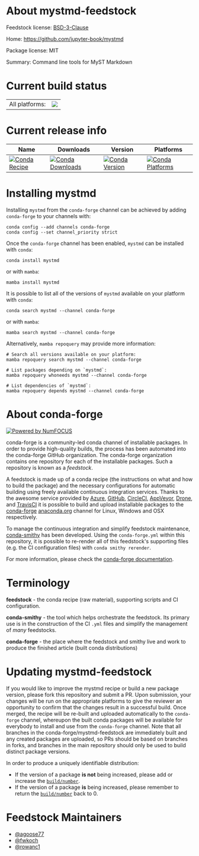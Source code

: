 About mystmd-feedstock
======================

Feedstock license: [BSD-3-Clause](https://github.com/conda-forge/mystmd-feedstock/blob/main/LICENSE.txt)

Home: https://github.com/jupyter-book/mystmd

Package license: MIT

Summary: Command line tools for MyST Markdown

Current build status
====================


<table><tr><td>All platforms:</td>
    <td>
      <a href="https://dev.azure.com/conda-forge/feedstock-builds/_build/latest?definitionId=19952&branchName=main">
        <img src="https://dev.azure.com/conda-forge/feedstock-builds/_apis/build/status/mystmd-feedstock?branchName=main">
      </a>
    </td>
  </tr>
</table>

Current release info
====================

| Name | Downloads | Version | Platforms |
| --- | --- | --- | --- |
| [![Conda Recipe](https://img.shields.io/badge/recipe-mystmd-green.svg)](https://anaconda.org/conda-forge/mystmd) | [![Conda Downloads](https://img.shields.io/conda/dn/conda-forge/mystmd.svg)](https://anaconda.org/conda-forge/mystmd) | [![Conda Version](https://img.shields.io/conda/vn/conda-forge/mystmd.svg)](https://anaconda.org/conda-forge/mystmd) | [![Conda Platforms](https://img.shields.io/conda/pn/conda-forge/mystmd.svg)](https://anaconda.org/conda-forge/mystmd) |

Installing mystmd
=================

Installing `mystmd` from the `conda-forge` channel can be achieved by adding `conda-forge` to your channels with:

```
conda config --add channels conda-forge
conda config --set channel_priority strict
```

Once the `conda-forge` channel has been enabled, `mystmd` can be installed with `conda`:

```
conda install mystmd
```

or with `mamba`:

```
mamba install mystmd
```

It is possible to list all of the versions of `mystmd` available on your platform with `conda`:

```
conda search mystmd --channel conda-forge
```

or with `mamba`:

```
mamba search mystmd --channel conda-forge
```

Alternatively, `mamba repoquery` may provide more information:

```
# Search all versions available on your platform:
mamba repoquery search mystmd --channel conda-forge

# List packages depending on `mystmd`:
mamba repoquery whoneeds mystmd --channel conda-forge

# List dependencies of `mystmd`:
mamba repoquery depends mystmd --channel conda-forge
```


About conda-forge
=================

[![Powered by
NumFOCUS](https://img.shields.io/badge/powered%20by-NumFOCUS-orange.svg?style=flat&colorA=E1523D&colorB=007D8A)](https://numfocus.org)

conda-forge is a community-led conda channel of installable packages.
In order to provide high-quality builds, the process has been automated into the
conda-forge GitHub organization. The conda-forge organization contains one repository
for each of the installable packages. Such a repository is known as a *feedstock*.

A feedstock is made up of a conda recipe (the instructions on what and how to build
the package) and the necessary configurations for automatic building using freely
available continuous integration services. Thanks to the awesome service provided by
[Azure](https://azure.microsoft.com/en-us/services/devops/), [GitHub](https://github.com/),
[CircleCI](https://circleci.com/), [AppVeyor](https://www.appveyor.com/),
[Drone](https://cloud.drone.io/welcome), and [TravisCI](https://travis-ci.com/)
it is possible to build and upload installable packages to the
[conda-forge](https://anaconda.org/conda-forge) [anaconda.org](https://anaconda.org/)
channel for Linux, Windows and OSX respectively.

To manage the continuous integration and simplify feedstock maintenance,
[conda-smithy](https://github.com/conda-forge/conda-smithy) has been developed.
Using the ``conda-forge.yml`` within this repository, it is possible to re-render all of
this feedstock's supporting files (e.g. the CI configuration files) with ``conda smithy rerender``.

For more information, please check the [conda-forge documentation](https://conda-forge.org/docs/).

Terminology
===========

**feedstock** - the conda recipe (raw material), supporting scripts and CI configuration.

**conda-smithy** - the tool which helps orchestrate the feedstock.
                   Its primary use is in the construction of the CI ``.yml`` files
                   and simplify the management of *many* feedstocks.

**conda-forge** - the place where the feedstock and smithy live and work to
                  produce the finished article (built conda distributions)


Updating mystmd-feedstock
=========================

If you would like to improve the mystmd recipe or build a new
package version, please fork this repository and submit a PR. Upon submission,
your changes will be run on the appropriate platforms to give the reviewer an
opportunity to confirm that the changes result in a successful build. Once
merged, the recipe will be re-built and uploaded automatically to the
`conda-forge` channel, whereupon the built conda packages will be available for
everybody to install and use from the `conda-forge` channel.
Note that all branches in the conda-forge/mystmd-feedstock are
immediately built and any created packages are uploaded, so PRs should be based
on branches in forks, and branches in the main repository should only be used to
build distinct package versions.

In order to produce a uniquely identifiable distribution:
 * If the version of a package **is not** being increased, please add or increase
   the [``build/number``](https://docs.conda.io/projects/conda-build/en/latest/resources/define-metadata.html#build-number-and-string).
 * If the version of a package **is** being increased, please remember to return
   the [``build/number``](https://docs.conda.io/projects/conda-build/en/latest/resources/define-metadata.html#build-number-and-string)
   back to 0.

Feedstock Maintainers
=====================

* [@agoose77](https://github.com/agoose77/)
* [@fwkoch](https://github.com/fwkoch/)
* [@rowanc1](https://github.com/rowanc1/)

